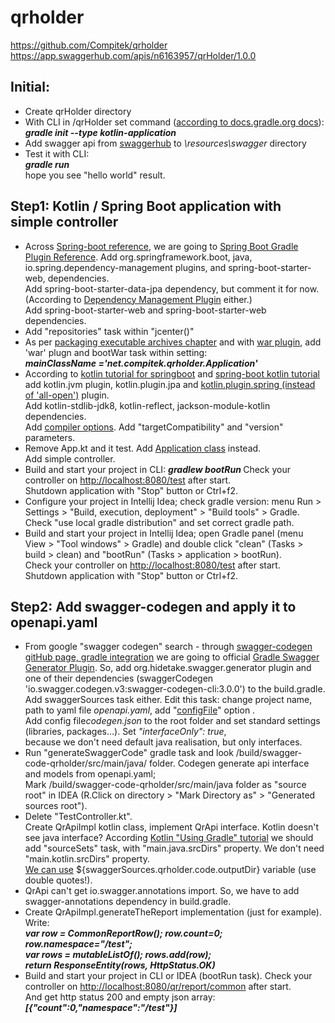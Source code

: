 # qrholder
https://github.com/Compitek/qrholder
https://app.swaggerhub.com/apis/n6163957/qrHolder/1.0.0

<h2>Initial:</h2>
<ul>
<li>Create qrHolder directory
<li> With CLI in /qrHolder set command
(<a href="https://docs.gradle.org/current/userguide/build_init_plugin.html#sec:kotlinapplication_">according to docs.gradle.org docs</a>):
<br><b><i>
gradle init --type kotlin-application
</b></i>
<li> Add swagger api from <a href="https://app.swaggerhub.com/apis/n6163957/qrHolder/1.0.0">swaggerhub</a> to <i>\resources\swagger</i> directory
<li> Test it with CLI:<br>
<b><i>
gradle run
</i></b>
<br>
hope you see "hello world" result.
</ul>


<h2>Step1: Kotlin / Spring Boot application with simple controller</h2>
<ul>
<li>Across <a href="https://docs.spring.io/spring-boot/docs/2.1.3.RELEASE/reference/htmlsingle/#using-boot-gradle">Spring-boot reference</a>, 
we are going to 
<a href="https://docs.spring.io/spring-boot/docs/2.1.3.RELEASE/gradle-plugin/reference/html/">
Spring Boot Gradle Plugin Reference</a>.
Add org.springframework.boot, java, io.spring.dependency-management plugins, 
and spring-boot-starter-web, dependencies.<br>
Add spring-boot-starter-data-jpa  dependency, but comment it for now. 
(According to <a href="https://docs.spring.io/dependency-management-plugin/docs/current-SNAPSHOT/reference/html/">Dependency Management Plugin</a> either.)
<br>Add spring-boot-starter-web and spring-boot-starter-web dependencies.
<li>Add "repositories" task within "jcenter()" 
<br>
<li>As per <a href="https://docs.spring.io/spring-boot/docs/2.1.3.RELEASE/gradle-plugin/reference/html/#packaging-executable">packaging executable archives chapter</a>
 and with <a href="https://docs.gradle.org/current/userguide/war_plugin.html">war plugin</a>, add 'war' plugn and bootWar task within setting: 
 <br><i><b> 
 mainClassName ='net.compitek.qrholder.Application' 
</b></i>
 
<li>According to <a href="https://kotlinlang.org/docs/tutorials/spring-boot-restful.html">kotlin tutorial for springboot</a> and 
<a href="https://spring.io/guides/tutorials/spring-boot-kotlin/">spring-boot kotlin tutorial</a>  add kotlin.jvm plugin, kotlin.plugin.jpa and 
<a href="https://kotlinlang.org/docs/reference/compiler-plugins.html#spring-support">kotlin.plugin.spring  (instead of 'all-open')</a> plugin.<br>
Add kotlin-stdlib-jdk8, kotlin-reflect, jackson-module-kotlin dependencies.<br>
Add <a href="https://spring.io/guides/tutorials/spring-boot-kotlin/#_compiler_options">
compiler options</a>. Add "targetCompatibility" and "version" parameters. 

<li> Remove App.kt and it test. Add <a href="https://kotlinlang.org/docs/tutorials/spring-boot-restful.html#creating-the-application-class">Application class</a> instead. 
<br>Add simple controller.

<li>Build and start your project in CLI:
<i><b> 
gradlew bootRun
</b></i>
Check your controller on <a href="http://localhost:8080/test">http://localhost:8080/test</a> after start.<br>
Shutdown application with "Stop" button or Ctrl+f2.
  
<li> Configure your project in Intellij Idea;
check gradle version: menu Run > Settings > 
"Build, execution, deployment" > "Build tools" > Gradle.
Check "use local gradle distribution" and set correct gradle path.
<li> Build and start your project in Intellij Idea; 
open Gradle panel   (menu View > "Tool windows" > Gradle) 
and double click "clean" (Tasks > build > clean) 
and "bootRun" (Tasks > application > bootRun).<br>
Check your controller on <a href="http://localhost:8080/test">http://localhost:8080/test</a> after start.<br>
Shutdown application with "Stop" button or Ctrl+f2.
</ul>
 
<h2>Step2: Add swagger-codegen and apply it to openapi.yaml</h2>
<ul>
<li>From google "swagger codegen" search - through <a href="https://github.com/swagger-api/swagger-codegen#gradle-integration"> 
swagger-codegen gitHub page, gradle integration</a> we are going to 
official <a href="https://github.com/int128/gradle-swagger-generator-plugin">Gradle Swagger Generator Plugin</a>.
So, add org.hidetake.swagger.generator plugin and one of their dependencies
(swaggerCodegen 'io.swagger.codegen.v3:swagger-codegen-cli:3.0.0') to the build.gradle.
<br> Add swaggerSources task either. Edit this task: change project name, path to yaml file  <i>openapi.yaml</i>, add "<a href="https://github.com/int128/gradle-swagger-generator-plugin#use-configuration-file">configFile</a>"  option .
<br> Add config file<i>codegen.json</i> to the root folder and set standard settings (libraries, packages...).
Set <i>"interfaceOnly": true</i>, <br>because we don't need default java realisation, but only interfaces.
<li> Run "generateSwaggerCode" gradle task and look /build/swagger-code-qrholder/src/main/java/ folder.
Codegen generate api interface and models from openapi.yaml; 
<br>Mark  /build/swagger-code-qrholder/src/main/java folder as "source root" in IDEA 
(R.Click on directory > "Mark Directory as" > "Generated sources root").
<li> Delete "TestController.kt". 
<br>Create QrApiImpl kotlin class, implement QrApi interface. Kotlin doesn't see java interface? 
According <a href="https://kotlinlang.org/docs/reference/using-gradle.html#targeting-the-jvm">
Kotlin "Using Gradle" tutorial</a> we should add "sourceSets" task, 
with "main.java.srcDirs" property. We don't need "main.kotlin.srcDirs" property.
<br><a href="https://github.com/int128/gradle-swagger-generator-plugin#build-generated-code">
We can use</a> ${swaggerSources.qrholder.code.outputDir} variable (use double quotes!).
<li> QrApi can't get io.swagger.annotations import. So, we have to add swagger-annotations dependency in build.gradle.
<li>Create QrApiImpl.generateTheReport implementation  (just for example).
<br> Write:
<br><b><i>
var row = CommonReportRow(); row.count=0; row.namespace="/test";<br>
var rows = mutableListOf<CommonReportRow>(); rows.add(row);<br>
return ResponseEntity(rows, HttpStatus.OK)
</b></i>
         
<li>Build and start your project in CLI or IDEA (bootRun task).     
Check your controller on <a href="http://localhost:8080/qr/report/common">http://localhost:8080/qr/report/common</a> after start.<br>
And get http status 200 and empty json array:
<br><b><i>
[{"count":0,"namespace":"/test"}]
</b></i>
 